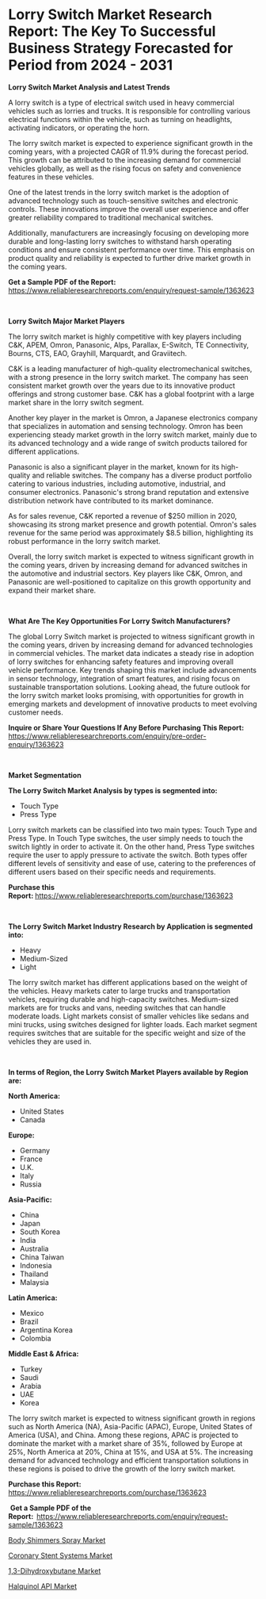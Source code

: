<p><h1>Lorry Switch Market Research Report: The Key To Successful Business Strategy Forecasted for Period from 2024 - 2031</h1></p><p><strong>Lorry Switch Market Analysis and Latest Trends</strong></p>
<p><p>A lorry switch is a type of electrical switch used in heavy commercial vehicles such as lorries and trucks. It is responsible for controlling various electrical functions within the vehicle, such as turning on headlights, activating indicators, or operating the horn.</p><p>The lorry switch market is expected to experience significant growth in the coming years, with a projected CAGR of 11.9% during the forecast period. This growth can be attributed to the increasing demand for commercial vehicles globally, as well as the rising focus on safety and convenience features in these vehicles.</p><p>One of the latest trends in the lorry switch market is the adoption of advanced technology such as touch-sensitive switches and electronic controls. These innovations improve the overall user experience and offer greater reliability compared to traditional mechanical switches.</p><p>Additionally, manufacturers are increasingly focusing on developing more durable and long-lasting lorry switches to withstand harsh operating conditions and ensure consistent performance over time. This emphasis on product quality and reliability is expected to further drive market growth in the coming years.</p></p>
<p><strong>Get a Sample PDF of the Report:&nbsp;</strong> <a href="https://www.reliableresearchreports.com/enquiry/request-sample/1363623">https://www.reliableresearchreports.com/enquiry/request-sample/1363623</a></p>
<p>&nbsp;</p>
<p><strong>Lorry Switch Major Market Players</strong></p>
<p><p>The lorry switch market is highly competitive with key players including C&K, APEM, Omron, Panasonic, Alps, Parallax, E-Switch, TE Connectivity, Bourns, CTS, EAO, Grayhill, Marquardt, and Graviitech. </p><p>C&K is a leading manufacturer of high-quality electromechanical switches, with a strong presence in the lorry switch market. The company has seen consistent market growth over the years due to its innovative product offerings and strong customer base. C&K has a global footprint with a large market share in the lorry switch segment.</p><p>Another key player in the market is Omron, a Japanese electronics company that specializes in automation and sensing technology. Omron has been experiencing steady market growth in the lorry switch market, mainly due to its advanced technology and a wide range of switch products tailored for different applications.</p><p>Panasonic is also a significant player in the market, known for its high-quality and reliable switches. The company has a diverse product portfolio catering to various industries, including automotive, industrial, and consumer electronics. Panasonic's strong brand reputation and extensive distribution network have contributed to its market dominance.</p><p>As for sales revenue, C&K reported a revenue of $250 million in 2020, showcasing its strong market presence and growth potential. Omron's sales revenue for the same period was approximately $8.5 billion, highlighting its robust performance in the lorry switch market.</p><p>Overall, the lorry switch market is expected to witness significant growth in the coming years, driven by increasing demand for advanced switches in the automotive and industrial sectors. Key players like C&K, Omron, and Panasonic are well-positioned to capitalize on this growth opportunity and expand their market share.</p></p>
<p>&nbsp;</p>
<p><strong>What Are The Key Opportunities For Lorry Switch Manufacturers?</strong></p>
<p><p>The global Lorry Switch market is projected to witness significant growth in the coming years, driven by increasing demand for advanced technologies in commercial vehicles. The market data indicates a steady rise in adoption of lorry switches for enhancing safety features and improving overall vehicle performance. Key trends shaping this market include advancements in sensor technology, integration of smart features, and rising focus on sustainable transportation solutions. Looking ahead, the future outlook for the lorry switch market looks promising, with opportunities for growth in emerging markets and development of innovative products to meet evolving customer needs.</p></p>
<p><strong>Inquire or Share Your Questions If Any Before Purchasing This Report:</strong> <a href="https://www.reliableresearchreports.com/enquiry/pre-order-enquiry/1363623">https://www.reliableresearchreports.com/enquiry/pre-order-enquiry/1363623</a></p>
<p>&nbsp;</p>
<p><strong>Market Segmentation</strong></p>
<p><strong>The Lorry Switch Market Analysis by types is segmented into:</strong></p>
<p><ul><li>Touch Type</li><li>Press Type</li></ul></p>
<p><p>Lorry switch markets can be classified into two main types: Touch Type and Press Type. In Touch Type switches, the user simply needs to touch the switch lightly in order to activate it. On the other hand, Press Type switches require the user to apply pressure to activate the switch. Both types offer different levels of sensitivity and ease of use, catering to the preferences of different users based on their specific needs and requirements.</p></p>
<p><strong>Purchase this Report:&nbsp;</strong><a href="https://www.reliableresearchreports.com/purchase/1363623">https://www.reliableresearchreports.com/purchase/1363623</a></p>
<p>&nbsp;</p>
<p><strong>The Lorry Switch Market Industry Research by Application is segmented into:</strong></p>
<p><ul><li>Heavy</li><li>Medium-Sized</li><li>Light</li></ul></p>
<p><p>The lorry switch market has different applications based on the weight of the vehicles. Heavy markets cater to large trucks and transportation vehicles, requiring durable and high-capacity switches. Medium-sized markets are for trucks and vans, needing switches that can handle moderate loads. Light markets consist of smaller vehicles like sedans and mini trucks, using switches designed for lighter loads. Each market segment requires switches that are suitable for the specific weight and size of the vehicles they are used in.</p></p>
<p>&nbsp;</p>
<p><strong>In terms of Region, the Lorry Switch Market Players available by Region are:</strong></p>
<p>
    <p> <strong> North America: </strong>
        <ul>
            <li>United States</li>
            <li>Canada</li>
        </ul>
        </p> 
    <p> <strong> Europe: </strong>
        <ul>
            <li>Germany</li>
            <li>France</li>
            <li>U.K.</li>
            <li>Italy</li>
            <li>Russia</li>
        </ul>
        </p> 
    <p> <strong> Asia-Pacific: </strong>
        <ul>
            <li>China</li>
            <li>Japan</li>
            <li>South Korea</li>
            <li>India</li>
            <li>Australia</li>
            <li>China Taiwan</li>
            <li>Indonesia</li>
            <li>Thailand</li>
            <li>Malaysia</li>
        </ul>
        </p> 
    <p> <strong> Latin America: </strong>
        <ul>
            <li>Mexico</li>
            <li>Brazil</li>
            <li>Argentina Korea</li>
            <li>Colombia</li>
        </ul>
        </p> 
    <p> <strong> Middle East & Africa: </strong>
        <ul>
            <li>Turkey</li>
            <li>Saudi</li>
            <li>Arabia</li>
            <li>UAE</li>
            <li>Korea</li>
        </ul>
    </p>
    </p>
<p><p>The lorry switch market is expected to witness significant growth in regions such as North America (NA), Asia-Pacific (APAC), Europe, United States of America (USA), and China. Among these regions, APAC is projected to dominate the market with a market share of 35%, followed by Europe at 25%, North America at 20%, China at 15%, and USA at 5%. The increasing demand for advanced technology and efficient transportation solutions in these regions is poised to drive the growth of the lorry switch market.</p></p>
<p><strong>Purchase this Report: </strong><a href="https://www.reliableresearchreports.com/purchase/1363623">https://www.reliableresearchreports.com/purchase/1363623</a></p>
<p>&nbsp;<strong>Get a Sample PDF of the Report:&nbsp;&nbsp;</strong><a href="https://www.reliableresearchreports.com/enquiry/request-sample/1363623">https://www.reliableresearchreports.com/enquiry/request-sample/1363623</a></p>
<p><strong></strong></p>
<p><p><a href="https://view.publitas.com/reportprime-1/body-shimmers-spray-market-size-and-examines-its-market-scope-with-a-primary-focus-on-growth-opportunities-and-forecasted-trends-spanning-from-2023-to-2030/">Body Shimmers Spray Market</a></p><p><a href="https://five-trouble-98a.notion.site/Coronary-Stent-Systems-Market-Research-Report-Unlocks-Analysis-on-the-Market-Financial-Status-Marke-c5a2d1a072374128941d07f1a420161e">Coronary Stent Systems Market</a></p><p><a href="https://view.publitas.com/reportprime-1/13-dihydroxybutane-market-size-share-trends-analysis-report-by-application-regional-outlook-competitive-strategies-and-segment-forecasts-2023-2030/">1,3-Dihydroxybutane Market</a></p><p><a href="https://view.publitas.com/reportprime-1/halquinol-api-market-research-report-unlocks-analysis-on-the-market-financial-status-market-size-and-market-revenue-upto-2030/">Halquinol API Market</a></p></p>
